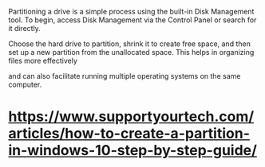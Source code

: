 Partitioning a drive is a simple process using the built-in Disk Management tool. To begin, access Disk Management via the Control Panel or search for it directly. 

Choose the hard drive to partition, shrink it to create free space, and then set up a new partition from the unallocated space. This helps in organizing files more effectively

and can also facilitate running multiple operating systems on the same computer.


# https://www.supportyourtech.com/articles/how-to-create-a-partition-in-windows-10-step-by-step-guide/
